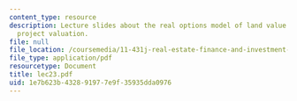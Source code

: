 ```yaml
---
content_type: resource
description: Lecture slides about the real options model of land value and development
  project valuation.
file: null
file_location: /coursemedia/11-431j-real-estate-finance-and-investment-fall-2006/1e7b623b432891977e9f35935dda0976_lec23.pdf
file_type: application/pdf
resourcetype: Document
title: lec23.pdf
uid: 1e7b623b-4328-9197-7e9f-35935dda0976
---
```

